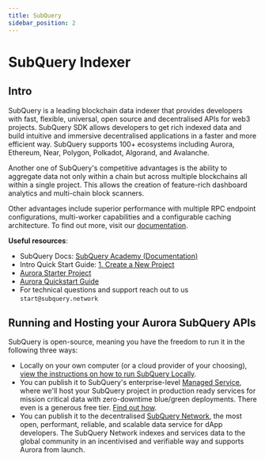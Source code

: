 ```yaml
---
title: SubQuery
sidebar_position: 2
---
```


# SubQuery Indexer

## Intro

SubQuery is a leading blockchain data indexer that provides developers with fast, flexible, universal, open source and decentralised APIs for web3 projects. SubQuery SDK allows developers to get rich indexed data and build intuitive and immersive decentralised applications in a faster and more efficient way. SubQuery supports 100+ ecosystems including Aurora, Ethereum, Near, Polygon, Polkadot, Algorand, and Avalanche.

Another one of SubQuery's competitive advantages is the ability to aggregate data not only within a chain but across multiple blockchains all within a single project. This allows the creation of feature-rich dashboard analytics and multi-chain block scanners.

Other advantages include superior performance with multiple RPC endpoint configurations, multi-worker capabilities and a configurable caching architecture. To find out more, visit our [documentation](https://academy.subquery.network/).

**Useful resources**:
- SubQuery Docs: [SubQuery Academy (Documentation)](https://academy.subquery.network/)
- Intro Quick Start Guide: [1. Create a New Project](https://academy.subquery.network/quickstart/quickstart.html)
- [Aurora Starter Project](https://github.com/subquery/ethereum-subql-starter/tree/main/Aurora/aurora-starter)
- [Aurora Quickstart Guide](https://academy.subquery.network/quickstart/quickstart_chains/near-aurora.html)
- For technical questions and support reach out to us `start@subquery.network`

## Running and Hosting your Aurora SubQuery APIs

SubQuery is open-source, meaning you have the freedom to run it in the following three ways:
- Locally on your own computer (or a cloud provider of your choosing), [view the instructions on how to run SubQuery Locally](https://academy.subquery.network/run_publish/run.html).
- You can publish it to SubQuery's enterprise-level [Managed Service](https://managedservice.subquery.network/), where we'll host your SubQuery project in production ready services for mission critical data with zero-downtime blue/green deployments. There even is a generous free tier. [Find out how](https://academy.subquery.network/run_publish/publish.html).
- You can publish it to the decentralised [SubQuery Network](https://subquery.network/network), the most open, performant, reliable, and scalable data service for dApp developers. The SubQuery Network indexes and services data to the global community in an incentivised and verifiable way and supports Aurora from launch.

